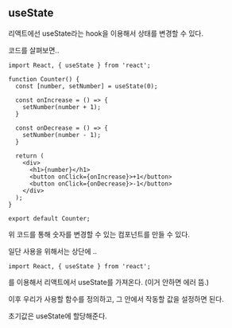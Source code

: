 ## useState

리액트에선 useState라는 hook을 이용해서 상태를 변경할 수 있다.

코드를 살펴보면..

```
import React, { useState } from 'react';

function Counter() {
  const [number, setNumber] = useState(0);

  const onIncrease = () => {
    setNumber(number + 1);
  }

  const onDecrease = () => {
    setNumber(number - 1);
  }

  return (
    <div>
      <h1>{number}</h1>
      <button onClick={onIncrease}>+1</button>
      <button onClick={onDecrease}>-1</button>
    </div>
  );
}

export default Counter;
```

위 코드를 통해 숫자를 변경할 수 있는 컴포넌트를 만들 수 있다.

일단 사용을 위해서는 상단에 ..

```
import React, { useState } from 'react';
```

를 이용해서 리액트에서 useState를 가져온다. (이거 안하면 에러 뜸.)

이후 우리가 사용할 함수를 정의하고, 그 안에서 작동할 값을 설정하면 된다.

초기값은 useState에 할당해준다.
